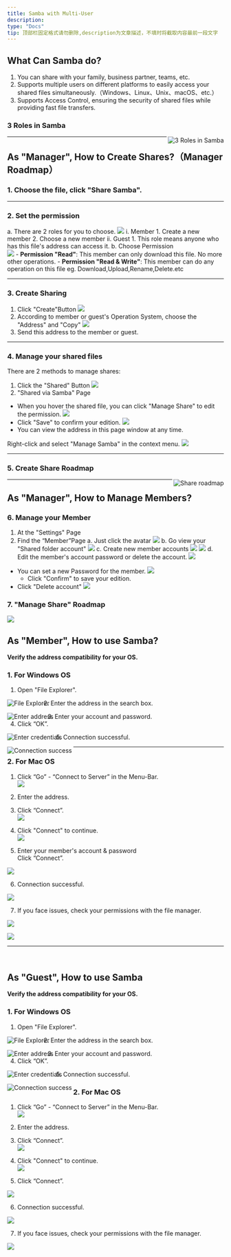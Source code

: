 ```yaml
---
title: Samba with Multi-User
description: 
type: "Docs"
tip: 顶部栏固定格式请勿删除,description为文章描述，不填时将截取内容最前一段文字
---
```


## What Can Samba do?
1. You can share with your family, business partner, teams, etc.
2. Supports multiple users on different platforms to easily access your shared files simultaneously.（Windows、Linux、Unix、macOS、etc.）
3. Supports Access Control, ensuring the security of shared files while providing fast file transfers.
### 3 Roles in Samba
<img align="right" src="https://manage.icewhale.io/api/static/docs/1728713979484_image.png" alt="3 Roles in Samba">

---

## As "Manager", How to Create Shares?（Manager Roadmap）

### 1. Choose the file, click "Share Samba".
---
### 2. Set the permission
  a. There are 2 roles for you to choose.
  ![](https://manage.icewhale.io/api/static/docs/1740992784503_image.png)
    i. Member
      1. Create a new member
      2. Choose a new member
    ii. Guest
      1. This role means anyone who has this file's address can access it.
  b. Choose Permission  
   ![](https://manage.icewhale.io/api/static/docs/1740992893483_image.png)
    - **Permission "Read"**:
      This member can only download this file. No more other operations.
    - **Permission "Read & Write"**:
      This member can do any operation on this file
       eg. Download,Upload,Rename,Delete.etc

---

### 3. Create Sharing
1. Click "Create"Button
![](https://manage.icewhale.io/api/static/docs/1740993188346_image.png)
2. According to member or guest's Operation System, choose the "Address" and "Copy"
![](https://manage.icewhale.io/api/static/docs/1740993208509_image.png)
3. Send this address to the member or guest.

---

### 4. Manage your shared files

There are 2 methods to manage shares:
1. Click the "Shared" Button
![](https://manage.icewhale.io/api/static/docs/1740993313383_image.png)
2. "Shared via Samba" Page
  - When you hover the shared file, you can click "Manage Share" to edit the permission.
    ![](https://manage.icewhale.io/api/static/docs/1740993345275_image.png)
  - Click "Save" to confirm your edition.
   ![](https://manage.icewhale.io/api/static/docs/1740993367395_image.png)
  - You can view the address in this page window at any time.

Right-click and select "Manage Samba" in the context menu.
![](https://manage.icewhale.io/api/static/docs/1740993412339_image.png)

---

### 5. Create Share Roadmap
<img align="right" src="https://manage.icewhale.io/api/static/docs/1728714127575_image.png" alt="Share roadmap">

---

## As "Manager", How to Manage Members?

### 6. Manage your Member
1. At the "Settings" Page
2. Find the “Member”Page
  a. Just click the avatar
  ![](https://manage.icewhale.io/api/static/docs/1741069363668_image.png)
  b. Go view your "Shared folder account"
  ![](https://manage.icewhale.io/api/static/docs/1741069385693_image.png)
  c. Create new member accounts
  ![](https://manage.icewhale.io/api/static/docs/1741069416996_image.png)
  ![](https://manage.icewhale.io/api/static/docs/1741069424854_image.png)
  d. Edit the member's account password or delete the account.
  ![](https://manage.icewhale.io/api/static/docs/1741069449927_image.png)
  - You can set a new Password for the member.
    ![](https://manage.icewhale.io/api/static/docs/1741069481191_image.png)
      - Click "Confirm" to save your edition.
  - Click "Delete account"
![](https://manage.icewhale.io/api/static/docs/1741069520624_image.png)


### 7. "Manage Share" Roadmap
![](https://manage.icewhale.io/api/static/docs/1740997058046_tututu.png)


## As "Member",  How to use Samba?

**Verify the address compatibility for your OS.**

### 1. For Windows OS

1. Open "File Explorer".  
<img align="left" src="https://manage.icewhale.io/api/static/docs/1728370332527_4.1.png" alt="File Explorer">

2. Enter the address in the search box.  
<img align="left" src="https://manage.icewhale.io/api/static/docs/1728370346032_4.2.png" alt="Enter address">

3. Enter your account and password.  
4. Click “OK”.  
<img align="left" src="https://manage.icewhale.io/api/static/docs/1728370367682_4.3.png" alt="Enter credentials">

5. Connection successful.  
<img align="left" src="https://manage.icewhale.io/api/static/docs/1728370378592_4.4.png" alt="Connection success">

---

### 2. For Mac OS

1. Click “Go” - “Connect to Server” in the Menu-Bar.  
![](https://manage.icewhale.io/api/static/docs/1728716756088_image.png)

2. Enter the address.  
3. Click “Connect”.  
![](https://manage.icewhale.io/api/static/docs/1728716774112_image.png)

4. Click "Connect" to continue.  
![](https://manage.icewhale.io/api/static/docs/1728716793165_image.png)


5. Enter your member's account & password <br> Click “Connect”.

![](https://manage.icewhale.io/api/static/docs/1728717010704_image.png)



6. Connection successful.


![](https://manage.icewhale.io/api/static/docs/1728716826383_image.png)

7. If you face issues, check your permissions with the file manager.

![](https://manage.icewhale.io/api/static/docs/1728717094721_image.png)


![](https://manage.icewhale.io/api/static/docs/1728716835239_image.png)


---
<br>

## As "Guest", How to use Samba

**Verify the address compatibility for your OS.**

### 1. For Windows OS

1. Open "File Explorer".  
<img align="left" src="https://manage.icewhale.io/api/static/docs/1728370332527_4.1.png" alt="File Explorer">

2. Enter the address in the search box.  
<img align="left" src="https://manage.icewhale.io/api/static/docs/1728370346032_4.2.png" alt="Enter address">

3. Enter your account and password.  
4. Click “OK”.  
<img align="left" src="https://manage.icewhale.io/api/static/docs/1728370367682_4.3.png" alt="Enter credentials">

5. Connection successful.  
<img align="left" src="https://manage.icewhale.io/api/static/docs/1728370378592_4.4.png" alt="Connection success">


### 2. For Mac OS

1. Click “Go” - “Connect to Server” in the Menu-Bar.  
![](https://manage.icewhale.io/api/static/docs/1728716756088_image.png)

2. Enter the address.  
3. Click “Connect”.  
![](https://manage.icewhale.io/api/static/docs/1728716774112_image.png)

4. Click "Connect" to continue.  
![](https://manage.icewhale.io/api/static/docs/1728716793165_image.png)


5. Click “Connect”.  

![](https://manage.icewhale.io/api/static/docs/1728716808184_image.png)

6. Connection successful.  

![](https://manage.icewhale.io/api/static/docs/1728717283253_image.png)

7. If you face issues, check your permissions with the file manager.  

![](https://manage.icewhale.io/api/static/docs/1728716835239_image.png)
